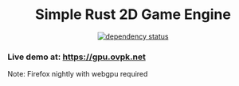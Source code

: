 <div align="center">

# Simple Rust 2D Game Engine

[![dependency status](https://deps.rs/repo/github/Overpeek/srs2dge/status.svg)](https://deps.rs/repo/github/Overpeek/srs2dge)

</div>


### Live demo at: https://gpu.ovpk.net

Note: Firefox nightly with webgpu required

